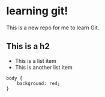 # learning git! 

This is a new repo for me to learn Git. 

## This is a h2

- This is a list item 
- This is another list item 

```
body {
    background: red; 
}

```